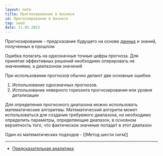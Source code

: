 ```yaml
---
layout: note
title: Прогнозирование в бизнесе
id: Прогнозирование в бизнесе
tag: seed
date: 11.05.2023
---
```


Прогнозирование - предсказание будущего на основе [данных](Data-driven%20подход%20в%20маркетинге%20и%20менеджменте.md) и знаний, полученных в прошлом

Ошибка полагать на однозначные точные цифры прогноза. Для принятия эффективных решений необходимо оперировать не значениями, а диапазоном значений

При использовании прогнозов обычно делают две основные ошибки:
1.  Использование однозначных прогнозов.
2.  Использование неверного горизонта прогнозирования или уровня детализации

Для определения прогнозного диапазона можно использовать математические алгоритмы. Математический алгоритм может использоваться для создания требуемого диапазона, но необходимо определить параметры, определяющие диапазон, в основном вероятность того, что фактическое значение попадет в этот диапазон

Один из математических подходов - [[Метод шести сигм]]

---
- [Предсказательная аналитика](Предсказательная%20аналитика.md)
